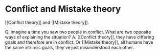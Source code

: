 # Conflict and Mistake theory
[[Conflict theory]] and [[Mistake theory]].

Q. Imagine a time you saw two people in conflict. What are two opposite ways of explaining the situation?
A. [[Conflict theory]], they have differing goals and therefore are in conflict. Or [[Mistake theory]], all humans have the same intrinsic goals, they've just misunderstood each other.

<!-- #Life -->

<!-- {BearID:92849417-86C6-476B-9C42-299C8D06C7FA-15756-0000130348D1ED2C} -->

